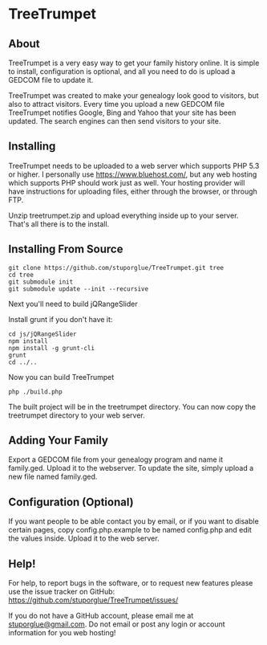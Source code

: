 TreeTrumpet 
==============

About
-----
TreeTrumpet is a very easy way to get your family history online. It is simple to install,
configuration is optional, and all you need to do is upload a GEDCOM file to update it. 

TreeTrumpet was created to make your genealogy look good to visitors, but also to attract
visitors. Every time you upload a new GEDCOM file TreeTrumpet notifies Google, Bing and 
Yahoo that your site has been updated. The search engines can then send visitors to your site. 


Installing
----------
TreeTrumpet needs to be uploaded to a web server which supports PHP 5.3 or higher. I personally
use https://www.bluehost.com/, but any web hosting which supports PHP should work just as well. 
Your hosting provider will have instructions for uploading files, either through the browser, 
or through FTP.

Unzip treetrumpet.zip and upload everything inside up to your server. That's all there is 
to the install. 

Installing From Source
----------------------


    git clone https://github.com/stuporglue/TreeTrumpet.git tree
    cd tree
    git submodule init
    git submodule update --init --recursive


Next you'll need to build jQRangeSlider

Install grunt if you don't have it: 


    cd js/jQRangeSlider
    npm install
    npm install -g grunt-cli
    grunt
    cd ../..

Now you can build TreeTrumpet

    php ./build.php

The built project will be in the treetrumpet directory. You can now copy the treetrumpet directory to your web server.



Adding Your Family
------------------
Export a GEDCOM file from your genealogy program and name it family.ged. Upload it to the 
webserver. To update the site, simply upload a new file named family.ged.


Configuration (Optional)
------------------------
If you want people to be able contact you by email, or if you want to disable certain pages, 
copy config.php.example to be named config.php and edit the values inside. Upload it to the
web server. 


Help!
-----
For help, to report bugs in the software, or to request new features please use the issue tracker 
on GitHub: https://github.com/stuporglue/TreeTrumpet/issues/

If you do not have a GitHub account, please email me at stuporglue@gmail.com. Do not email 
or post any login or account information for you web hosting!
